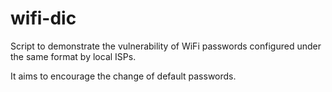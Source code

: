 # wifi-dic

Script to demonstrate the vulnerability of WiFi passwords configured under the same format by local ISPs.

It aims to encourage the change of default passwords.
